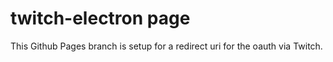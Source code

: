 # twitch-electron page
This Github Pages branch is setup for a redirect uri for the oauth via Twitch.
